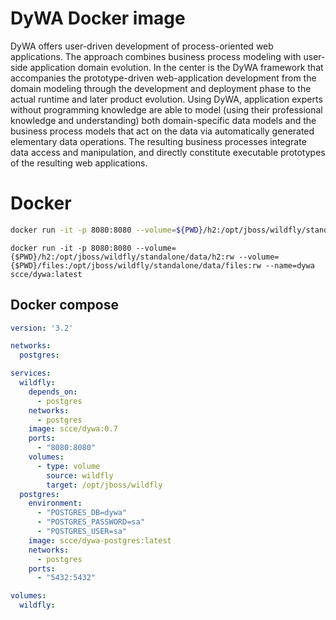 # DyWA Docker image 

DyWA offers user-driven development of process-oriented web applications. The approach combines business process modeling with user-side application domain evolution. In the center is the DyWA framework that accompanies the prototype-driven web-application development from the domain modeling through the development and deployment phase to the actual runtime and later product evolution. Using DyWA, application experts without programming knowledge are able to model (using their professional knowledge and understanding) both domain-specific data models and the business process models that act on the data via automatically generated elementary data operations. The resulting business processes integrate data access and manipulation, and directly constitute executable prototypes of the resulting web applications.

# Docker

```bash
docker run -it -p 8080:8080 --volume=${PWD}/h2:/opt/jboss/wildfly/standalone/data/h2:rw --volume=${PWD}/files:/opt/jboss/wildfly/standalone/data/files:rw --name=dywa scce/dywa:latest
```
```fish
docker run -it -p 8080:8080 --volume={$PWD}/h2:/opt/jboss/wildfly/standalone/data/h2:rw --volume={$PWD}/files:/opt/jboss/wildfly/standalone/data/files:rw --name=dywa scce/dywa:latest
```

## Docker compose

```yml
version: '3.2'

networks:
  postgres:

services:
  wildfly:
    depends_on:
      - postgres
    networks:
      - postgres
    image: scce/dywa:0.7
    ports:
      - "8080:8080"
    volumes:
      - type: volume
        source: wildfly
        target: /opt/jboss/wildfly
  postgres:
    environment:
      - "POSTGRES_DB=dywa"
      - "POSTGRES_PASSWORD=sa"
      - "POSTGRES_USER=sa"
    image: scce/dywa-postgres:latest
    networks:
      - postgres
    ports:
      - "5432:5432"

volumes:
  wildfly:
```
